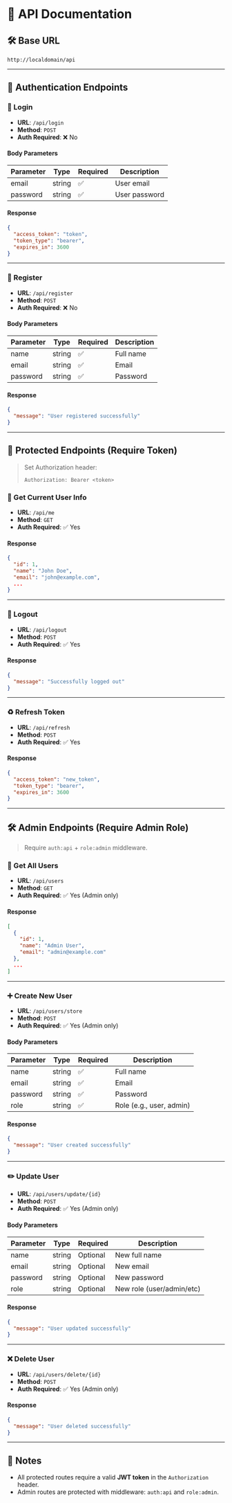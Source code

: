 # 📘 API Documentation

## 🛠️ Base URL

```
http://localdomain/api
```

---

## 📌 Authentication Endpoints

### 🔐 Login

- **URL**: `/api/login`  
- **Method**: `POST`  
- **Auth Required**: ❌ No  

#### Body Parameters

| Parameter | Type   | Required | Description       |
|-----------|--------|----------|-------------------|
| email     | string | ✅       | User email        |
| password  | string | ✅       | User password     |

#### Response

```json
{
  "access_token": "token",
  "token_type": "bearer",
  "expires_in": 3600
}
```

---

### 📝 Register

- **URL**: `/api/register`  
- **Method**: `POST`  
- **Auth Required**: ❌ No  

#### Body Parameters

| Parameter | Type   | Required | Description   |
|-----------|--------|----------|---------------|
| name      | string | ✅       | Full name     |
| email     | string | ✅       | Email         |
| password  | string | ✅       | Password      |

#### Response

```json
{
  "message": "User registered successfully"
}
```

---

## 🔐 Protected Endpoints (Require Token)

> Set Authorization header:
>
> ```
> Authorization: Bearer <token>
> ```

### 👤 Get Current User Info

- **URL**: `/api/me`  
- **Method**: `GET`  
- **Auth Required**: ✅ Yes  

#### Response

```json
{
  "id": 1,
  "name": "John Doe",
  "email": "john@example.com",
  ...
}
```

---

### 🚪 Logout

- **URL**: `/api/logout`  
- **Method**: `POST`  
- **Auth Required**: ✅ Yes  

#### Response

```json
{
  "message": "Successfully logged out"
}
```

---

### ♻️ Refresh Token

- **URL**: `/api/refresh`  
- **Method**: `POST`  
- **Auth Required**: ✅ Yes  

#### Response

```json
{
  "access_token": "new_token",
  "token_type": "bearer",
  "expires_in": 3600
}
```

---

## 🛠️ Admin Endpoints (Require Admin Role)

> Require `auth:api` + `role:admin` middleware.

### 👥 Get All Users

- **URL**: `/api/users`  
- **Method**: `GET`  
- **Auth Required**: ✅ Yes (Admin only)  

#### Response

```json
[
  {
    "id": 1,
    "name": "Admin User",
    "email": "admin@example.com"
  },
  ...
]
```

---

### ➕ Create New User

- **URL**: `/api/users/store`  
- **Method**: `POST`  
- **Auth Required**: ✅ Yes (Admin only)  

#### Body Parameters

| Parameter | Type   | Required | Description                  |
|-----------|--------|----------|------------------------------|
| name      | string | ✅       | Full name                    |
| email     | string | ✅       | Email                        |
| password  | string | ✅       | Password                     |
| role      | string | ✅       | Role (e.g., user, admin)     |

#### Response

```json
{
  "message": "User created successfully"
}
```

---

### ✏️ Update User

- **URL**: `/api/users/update/{id}`  
- **Method**: `POST`  
- **Auth Required**: ✅ Yes (Admin only)  

#### Body Parameters

| Parameter | Type   | Required | Description               |
|-----------|--------|----------|---------------------------|
| name      | string | Optional | New full name             |
| email     | string | Optional | New email                 |
| password  | string | Optional | New password              |
| role      | string | Optional | New role (user/admin/etc) |

#### Response

```json
{
  "message": "User updated successfully"
}
```

---

### ❌ Delete User

- **URL**: `/api/users/delete/{id}`  
- **Method**: `POST`  
- **Auth Required**: ✅ Yes (Admin only)  

#### Response

```json
{
  "message": "User deleted successfully"
}
```

---

## 📢 Notes

- All protected routes require a valid **JWT token** in the `Authorization` header.
- Admin routes are protected with middleware: `auth:api` and `role:admin`.
